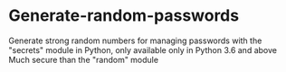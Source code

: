 # Generate-random-passwords
Generate strong random numbers for managing passwords with the "secrets" module in Python, only available only in Python 3.6 and above
Much secure than the "random" module

